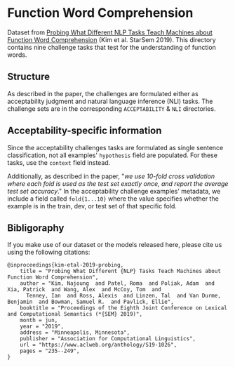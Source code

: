 #  Function Word Comprehension

Dataset from [Probing What Different NLP Tasks Teach Machines about Function Word Comprehension](https://www.aclweb.org/anthology/S19-1026) (Kim et al. StarSem 2019).
This directory contains nine challenge tasks that
test for the understanding of function words.

## Structure

As described in the paper, the challenges are formulated either as
acceptability judgment and natural language inference (NLI) tasks.
The challenge sets are in the corresponding `ACCEPTABILITY` & `NLI` directories.

## Acceptability-specific information
Since the acceptability challenges tasks are formulated as single sentence
classification, not all examples' `hypothesis` field are populated. For
these tasks, use the `context` field instead.

Additionally, as described in the paper, 
"<i>we use 10-fold cross validation where each fold is used as the test set exactly once, and report the average test set accuracy</i>." In the acceptability challenge examples' metadata, we include a field called `fold{1...10}` where
the value specifies whether the example is in the train, dev, or test set of that specific fold.


## Bibligoraphy

If you make use of our dataset or the models released here, please cite us using the following citations:

```
@inproceedings{kim-etal-2019-probing,
    title = "Probing What Different {NLP} Tasks Teach Machines about Function Word Comprehension",
    author = "Kim, Najoung  and Patel, Roma  and Poliak, Adam  and Xia, Patrick  and Wang, Alex  and McCoy, Tom  and 
      Tenney, Ian  and Ross, Alexis  and Linzen, Tal  and Van Durme, Benjamin  and Bowman, Samuel R.  and Pavlick, Ellie",
    booktitle = "Proceedings of the Eighth Joint Conference on Lexical and Computational Semantics (*{SEM} 2019)",
    month = jun,
    year = "2019",
    address = "Minneapolis, Minnesota",
    publisher = "Association for Computational Linguistics",
    url = "https://www.aclweb.org/anthology/S19-1026",
    pages = "235--249",
}
```
